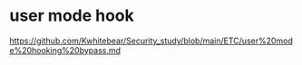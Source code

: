 # user mode hook

https://github.com/Kwhitebear/Security_study/blob/main/ETC/user%20mode%20hooking%20bypass.md
